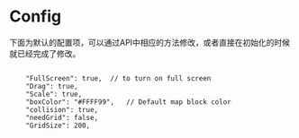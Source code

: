 # Config

下面为默认的配置项，可以通过API中相应的方法修改，或者直接在初始化的时候就已经完成了修改。

```

    "FullScreen": true,  // to turn on full screen
    "Drag": true,
    "Scale": true,
    "boxColor": "#FFFF99",   // Default map block color
    "collision": true,
    "needGrid": false,
    "GridSize": 200,


```